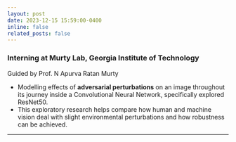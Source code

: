 ```yaml
---
layout: post
date: 2023-12-15 15:59:00-0400
inline: false
related_posts: false
---
```


### Interning at Murty Lab, Georgia Institute of Technology

Guided by Prof. N Apurva Ratan Murty

- Modelling effects of **adversarial perturbations** on an image throughout its journey inside a Convolutional Neural Network, specifically explored ResNet50.
- This exploratory research helps compare how human and machine vision deal with slight environmental perturbations and how robustness can be achieved.

---